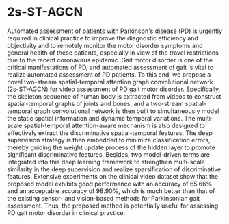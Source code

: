 # 2s-ST-AGCN
Automated assessment of patients with Parkinson's disease (PD) is urgently required in clinical practice to improve the diagnostic efficiency and objectivity and to remotely monitor the motor disorder symptoms and general health of these patients, especially in view of the travel restrictions due to the recent coronavirus epidemic. Gait motor disorder is one of the critical manifestations of PD, and automated assessment of gait is vital to realize automated assessment of PD patients. To this end, we propose a novel two-stream spatial-temporal attention graph convolutional network (2s-ST-AGCN) for video assessment of PD gait motor disorder. Specifically, the skeleton sequence of human body is extracted from videos to construct spatial-temporal graphs of joints and bones, and a two-stream spatial-temporal graph convolutional network is then built to simultaneously model the static spatial information and dynamic temporal variations. The multi-scale spatial-temporal attention-aware mechanism is also designed to effectively extract the discriminative spatial-temporal features. The deep supervision strategy is then embedded to minimize classification errors, thereby guiding the weight update process of the hidden layer to promote significant discriminative features. Besides, two model-driven terms are integrated into this deep learning framework to strengthen multi-scale similarity in the deep supervision and realize sparsification of discriminative features. Extensive experiments on the clinical video dataset show that the proposed model exhibits good performance with an accuracy of 65.66% and an acceptable accuracy of 98.90%, which is much better than that of the existing sensor- and vision-based methods for Parkinsonian gait assessment. Thus, the proposed method is potentially useful for assessing PD gait motor disorder in clinical practice.
